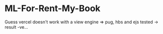 # ML-For-Rent-My-Book
Guess vercel doesn't work with a view engine => pug, hbs and ejs tested -> result -ve...
